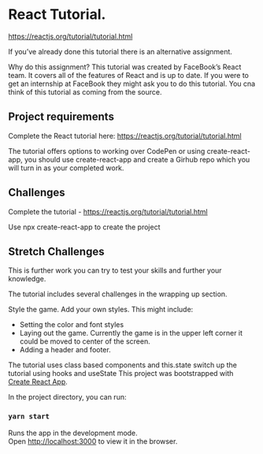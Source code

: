 # React Tutorial.

https://reactjs.org/tutorial/tutorial.html

If you’ve already done this tutorial there is an alternative assignment.

Why do this assignment?
This tutorial was created by FaceBook’s React team. It covers all of the features of React and is up to date. If you were to get an internship at FaceBook they might ask you to do this tutorial. You cna think of this tutorial as coming from the source.

## Project requirements
Complete the React tutorial here: https://reactjs.org/tutorial/tutorial.html

The tutorial offers options to working over CodePen or using create-react-app, you should use create-react-app and create a Girhub repo which you will turn in as your completed work.

## Challenges
Complete the tutorial - https://reactjs.org/tutorial/tutorial.html

Use npx create-react-app to create the project

## Stretch Challenges

This is further work you can try to test your skills and further your knowledge.

The tutorial includes several challenges in the wrapping up section.

Style the game. Add your own styles. 
This might include:
  - Setting the color and font styles
  - Laying out the game. Currently the game is in the upper left corner it could be moved to center of the screen.
  - Adding a header and footer.
  
The tutorial uses class based components and this.state switch up the tutorial using hooks and useState
This project was bootstrapped with [Create React App](https://github.com/facebook/create-react-app).


In the project directory, you can run:

### `yarn start`

Runs the app in the development mode.\
Open [http://localhost:3000](http://localhost:3000) to view it in the browser.
